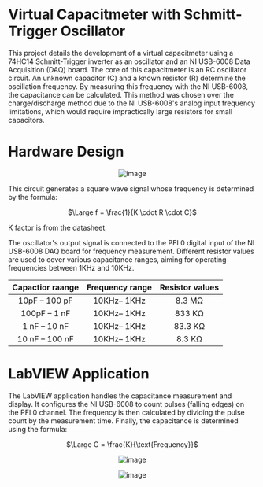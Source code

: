 
# Virtual Capacitmeter with Schmitt-Trigger Oscillator

This project details the development of a virtual capacitmeter using a 74HC14 Schmitt-Trigger inverter as an oscillator and an NI USB-6008 Data Acquisition (DAQ) board. The core of this capacitmeter is an RC oscillator circuit. An unknown capacitor (C) and a known resistor (R) determine the oscillation frequency. By measuring this frequency with the NI USB-6008, the capacitance can be calculated. This method was chosen over the charge/discharge method due to the NI USB-6008's analog input frequency limitations, which would require impractically large resistors for small capacitors.

# Hardware Design

<div align="center">

![image](https://github.com/user-attachments/assets/0236510f-4084-49c9-a664-ff0ef1ce86bb)

</div>


This circuit generates a square wave signal whose frequency is determined by the formula:

<p align="center">
  $\Large f = \frac{1}{K \cdot R \cdot C}$
</p>

K factor is from the datasheet.

The oscillator's output signal is connected to the PFI 0 digital input of the NI USB-6008 DAQ board for frequency measurement. Different resistor values are used to cover various capacitance ranges, aiming for operating frequencies between 1KHz and 10KHz.


<div align="center">

| Capactior raange | Frequency range | Resistor values |
| :-------------: | :-------------: | :-------------: |
| 10pF – 100 pF | 10KHz– 1KHz | 8.3 MΩ |
| 100pF – 1 nF | 10KHz– 1KHz | 833 KΩ |
| 1 nF – 10 nF | 10KHz– 1KHz | 83.3 KΩ |
| 10 nF – 100 nF | 10KHz– 1KHz | 8.3 KΩ |

</div>

# LabVIEW Application

The LabVIEW application handles the capacitance measurement and display. It configures the NI USB-6008 to count pulses (falling edges) on the PFI 0 channel. The frequency is then calculated by dividing the pulse count by the measurement time. Finally, the capacitance is determined using the formula:

<p align="center">
  $\Large C = \frac{K}{\text{Frequency}}$
</p>

<div align="center">

![image](https://github.com/user-attachments/assets/26623588-bea4-4881-a553-39e80bdbe5d0)

</div>

<div align="center">

![image](https://github.com/user-attachments/assets/97870850-1510-41de-82cb-c3d005045303)

</div>
